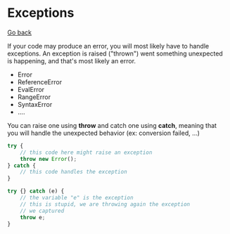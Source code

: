 # Exceptions

[Go back](../index.md#basic-syntax)

If your code may produce an error, you will most likely have to handle exceptions. An exception is raised ("thrown") went something unexpected is happening, and that's most likely an error.

* Error
* ReferenceError
* EvalError
* RangeError
* SyntaxError
* ....

You can raise one using **throw** and catch one using **catch**, meaning that you will handle the unexpected behavior (ex: conversion failed, ...)

```js
try {
    // this code here might raise an exception
    throw new Error();
} catch {
    // this code handles the exception
}

try {} catch (e) {
    // the variable "e" is the exception
    // this is stupid, we are throwing again the exception
    // we captured
    throw e;
}
```